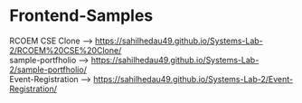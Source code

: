# Frontend-Samples

RCOEM CSE Clone --> https://sahilhedau49.github.io/Systems-Lab-2/RCOEM%20CSE%20Clone/  <br/>
sample-portfholio --> https://sahilhedau49.github.io/Systems-Lab-2/sample-portfholio/ <br/>
Event-Registration --> https://sahilhedau49.github.io/Systems-Lab-2/Event-Registration/
